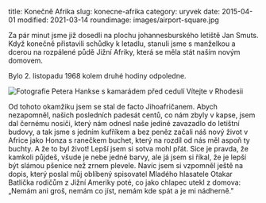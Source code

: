 title: Konečně Afrika
slug: konecne-afrika
category: uryvek
date: 2015-04-01
modified: 2021-03-14
roundimage: images/airport-square.jpg


Za pár minut jsme již dosedli na plochu johannesburského letiště Jan Smuts. Když konečně přistavili schůdky k letadlu, stanuli jsme s manželkou a dcerou na rozpálené půdě Jižní Afriky, která se měla stát naším novým domovem.

Bylo 2. listopadu 1968 kolem druhé hodiny odpoledne.

![Fotografie Petera Hankse s kamarádem před cedulí Vítejte v Rhodesii]({static}/images/rhodesia-large.jpg)

Od tohoto okamžiku jsem se stal de facto Jihoafričanem. Abych nezapomněl, našich posledních padesát centů, co nám zbyly v kapse, jsem dal černému nosiči, který nám odnesl naše jediné zavazadlo do letištní budovy, a tak jsme s jedním kufříkem a bez peněz začali náš nový život v Africe jako Honza s ranečkem buchet, který na rozdíl od nás měl aspoň ty buchty. A že to byl život! Lepší jsem si sotva mohl přát. Sice je pravda, že kamkoli půjdeš, všude je nebe jedné barvy, ale já jsem si říkal, že je lepší být slámou pšenice než zrnem plevele. Navíc jsem si vzpomněl ještě na dopis, který poslal můj oblíbený spisovatel Mladého hlasatele Otakar Batlička rodičům z Jižní Ameriky poté, co jako chlapec utekl z domova: „Nemám ani groš, nemám co jíst, nemám kde spát a je mi nádherně."
